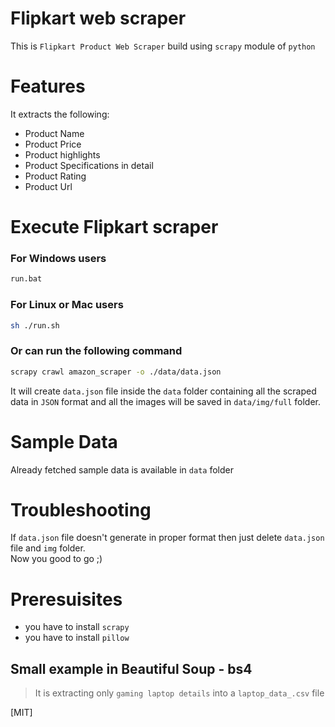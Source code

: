 # Flipkart web scraper

This is `Flipkart Product Web Scraper` build using `scrapy` module of `python`

# Features
It extracts the following:

  * Product Name
  * Product Price
  * Product highlights
  * Product Specifications in detail
  * Product Rating
  * Product Url

# Execute Flipkart scraper
### For Windows users
```sh
run.bat
```

### For Linux or Mac users
```sh
sh ./run.sh
```

### Or can run the following command
```bash
scrapy crawl amazon_scraper -o ./data/data.json
```

It will create `data.json` file inside the `data` folder containing all the scraped data in `JSON` format and all the images will be saved in `data/img/full` folder.

# Sample Data
Already fetched sample data is available in `data` folder

# Troubleshooting
If `data.json` file doesn't generate in proper format then just delete `data.json` file and `img` folder.  
Now you good to go ;)

# Preresuisites
- you have to install `scrapy`
- you have to install `pillow`

## Small example in Beautiful Soup - bs4
> It is extracting only `gaming laptop details` into a `laptop_data_.csv` file

[MIT]